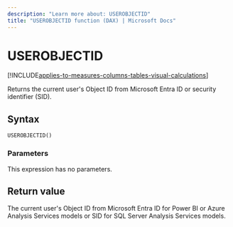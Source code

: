 ```yaml
---
description: "Learn more about: USEROBJECTID"
title: "USEROBJECTID function (DAX) | Microsoft Docs"
---
```

# USEROBJECTID

[!INCLUDE[applies-to-measures-columns-tables-visual-calculations](includes/applies-to-measures-columns-tables-visual-calculations.md)]

Returns the current user's Object ID from Microsoft Entra ID or security identifier (SID).
  
## Syntax  
  
```dax
USEROBJECTID()  
```
  
### Parameters  
  
This expression has no parameters.

## Return value

The current user's Object ID from Microsoft Entra ID for Power BI or Azure Analysis Services models or SID for SQL Server Analysis Services models.
